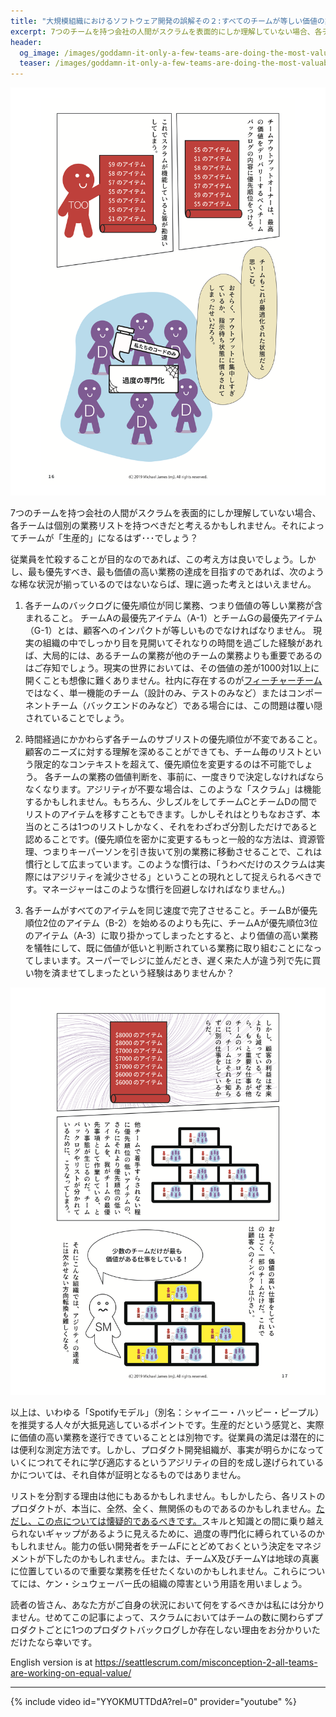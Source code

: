 ```yaml
---
title: "大規模組織におけるソフトウェア開発の誤解その２:すべてのチームが等しい価値の業務に取り組んでいるか？"
excerpt: 7つのチームを持つ会社の人間がスクラムを表面的にしか理解していない場合、各チームは個別の業務リストを持つべきだと考えるかもしれません。それによってチームが「生産的」になるはず･･･でしょう？
header:
  og_image: /images/goddamn-it-only-a-few-teams-are-doing-the-most-valuable-work.png
  teaser: /images/goddamn-it-only-a-few-teams-are-doing-the-most-valuable-work.png
---
```


[![プロダクトオーナーの誤った認識 16ページ](/images/page-16.png)](/スクラム導入後も会社のアジリティが向上しない理由/)

7つのチームを持つ会社の人間がスクラムを表面的にしか理解していない場合、各チームは個別の業務リストを持つべきだと考えるかもしれません。それによってチームが「生産的」になるはず･･･でしょう？

従業員を忙殺することが目的なのであれば、この考え方は良いでしょう。しかし、最も優先すべき、最も価値の高い業務の達成を目指すのであれば、次のような稀な状況が揃っているのではないならば、理に適った考えとはいえません。

1. 各チームのバックログに優先順位が同じ業務、つまり価値の等しい業務が含まれること。 チームAの最優先アイテム（A-1）とチームGの最優先アイテム（G-1）とは、顧客へのインパクトが等しいものでなければなりません。 現実の組織の中でしっかり目を見開いてそれなりの時間を過ごした経験があれば、大局的には、あるチームの業務が他のチームの業務よりも重要であるのはご存知でしょう。現実の世界においては、その価値の差が1000対1以上に開くことも想像に難くありません。社内に存在するのが[フィーチャーチーム](https://less.works/jp/less/structure/feature-teams.html)ではなく、単一機能のチーム（設計のみ、テストのみなど）またはコンポーネントチーム（バックエンドのみなど）である場合には、この問題は覆い隠されていることでしょう。

2. 時間経過にかかわらず各チームのサブリストの優先順位が不変であること。顧客のニーズに対する理解を深めることができても、チーム毎のリストという限定的なコンテキストを超えて、優先順位を変更するのは不可能でしょう。 各チームの業務の価値判断を、事前に、一度きりで決定しなければならなくなります。アジリティが不要な場合は、このような「スクラム」は機能するかもしれません。もちろん、少しズルをしてチームCとチームDの間でリストのアイテムを移すこともできます。しかしそれはとりもなおさず、本当のところは1つのリストしかなく、それをわざわざ分割しただけであると認めることです。(優先順位を密かに変更するもっと一般的な方法は、資源管理、つまりキーパーソンを引き抜いて別の業務に移動させることで、これは慣行として広まっています。このような慣行は、「うわべだけのスクラムは実際にはアジリティを減少させる」ということの現れとして捉えられるべきです。マネージャーはこのような慣行を回避しなければなりません。)

3. 各チームがすべてのアイテムを同じ速度で完了させること。チームBが優先順位2位のアイテム（B-2）を始めるのよりも先に、チームAが優先順位3位のアイテム（A-3）に取り掛かってしまったとすると、より価値の高い業務を犠牲にして、既に価値が低いと判断されている業務に取り組むことになってしまいます。スーパーでレジに並んだとき、遅く来た人が違う列で先に買い物を済ませてしまったという経験はありませんか？

[![プロダクトオーナーの誤った認識 17ページ](/images/page-17.png)](/)

以上は、いわゆる「Spotifyモデル」（別名：シャイニー・ハッピー・ピープル）を推奨する人々が大抵見逃しているポイントです。生産的だという感覚と、実際に価値の高い業務を遂行できていることとは別物です。従業員の満足は潜在的には便利な測定方法です。しかし、プロダクト開発組織が、事実が明らかになっていくにつれてそれに学び適応するというアジリティの目的を成し遂げられているかについては、それ自体が証明となるものではありません。

リストを分割する理由は他にもあるかもしれません。もしかしたら、各リストのプロダクトが、本当に、全然、全く、無関係のものであるのかもしれません。[ただし、この点については懐疑的であるべきです。](https://less.works/jp/less/framework/product.html)スキルと知識との間に乗り越えられないギャップがあるように見えるために、過度の専門化に縛られているのかもしれません。能力の低い開発者をチームFにとどめておくという決定をマネジメントが下したのかもしれません。または、チームX及びチームYは地球の真裏に位置しているので重要な業務を任せたくないのかもしれません。これらについてには、ケン・シュウェーバー氏の組織の障害という用語を用いましょう。

読者の皆さん、あなた方がご自身の状況において何をするべきかは私には分かりません。せめてこの記事によって、スクラムにおいてはチームの数に関わらずプロダクトごとに1つのプロダクトバックログしか存在しない理由をお分かりいただけたなら幸いです。

English version is at <https://seattlescrum.com/misconception-2-all-teams-are-working-on-equal-value/>

* * *

{% include video id="YYOKMUTTDdA?rel=0" provider="youtube" %}


